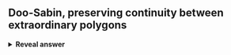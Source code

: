 ## Doo-Sabin, preserving continuity between extraordinary polygons
<details>
<summary><b>Reveal answer</b></summary>
alpha 0 = 1/4 + 5 / (4k)<br>alpha 1 = 3 + 2cos(2i*pi / K) / 4K<br><br>K is the valency - number of vertices in the polygon&nbsp;
</details>
